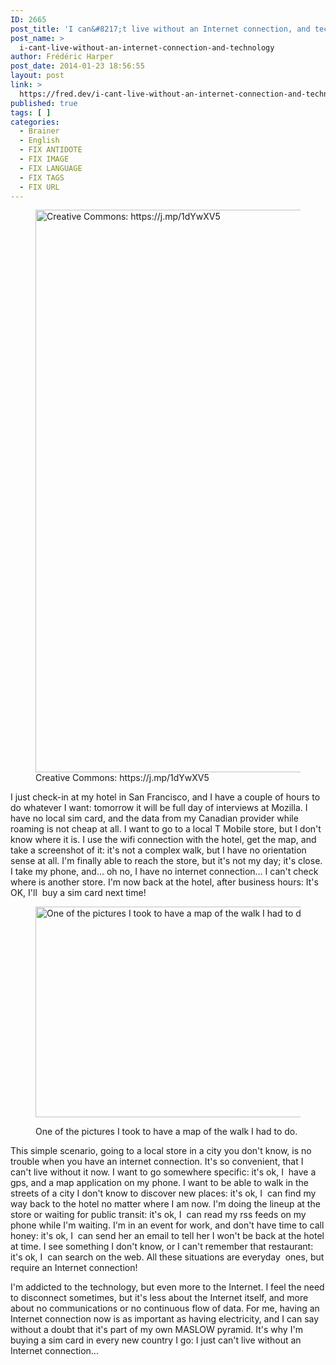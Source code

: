 ```yaml
---
ID: 2665
post_title: 'I can&#8217;t live without an Internet connection, and technology'
post_name: >
  i-cant-live-without-an-internet-connection-and-technology
author: Frédéric Harper
post_date: 2014-01-23 18:56:55
layout: post
link: >
  https://fred.dev/i-cant-live-without-an-internet-connection-and-technology/
published: true
tags: [ ]
categories:
  - Brainer
  - English
  - FIX ANTIDOTE
  - FIX IMAGE
  - FIX LANGUAGE
  - FIX TAGS
  - FIX URL
---
```

<figure><img alt="Creative Commons: https://j.mp/1dYwXV5" src="http://fred.dev/wp-content/uploads/2014/01/technology.jpg" width="600" height="900" /><figcaption> Creative Commons: https://j.mp/1dYwXV5</figcaption></figure>
I just check-in at my hotel in San Francisco, and I have a couple of hours to do whatever I want: tomorrow it will be full day of interviews at Mozilla. I have no local sim card, and the data from my Canadian provider while roaming is not cheap at all. I want to go to a local T Mobile store, but I don't know where it is. I use the wifi connection with the hotel, get the map, and take a screenshot of it: it's not a complex walk, but I have no orientation sense at all. I'm finally able to reach the store, but it's not my day; it's close. I take my phone, and... oh no, I have no internet connection... I can't check where is another store. I'm now back at the hotel, after business hours: It's OK, I'll  buy a sim card next time!<figure>

<img alt="One of the pictures I took to have a map of the walk I had to do. " src="http://fred.dev/wp-content/uploads/2014/01/WP_20130527_003-600x337.jpg" width="600" height="337" /><figcaption> One of the pictures I took to have a map of the walk I had to do.</figcaption></figure>
This simple scenario, going to a local store in a city you don't know, is no trouble when you have an internet connection. It's so convenient, that I can't live without it now. I want to go somewhere specific: it's ok, I  have a gps, and a map application on my phone. I want to be able to walk in the streets of a city I don't know to discover new places: it's ok, I  can find my way back to the hotel no matter where I am now. I'm doing the lineup at the store or waiting for public transit: it's ok, I  can read my rss feeds on my phone while I'm waiting. I'm in an event for work, and don't have time to call honey: it's ok, I  can send her an email to tell her I won't be back at the hotel at time. I see something I don't know, or I can't remember that restaurant: it's ok, I  can search on the web. All these situations are everyday  ones, but require an Internet connection!

I'm addicted to the technology, but even more to the Internet. I feel the need to disconnect sometimes, but it's less about the Internet itself, and more about no communications or no continuous flow of data. For me, having an Internet connection now is as important as having electricity, and I can say without a doubt that it's part of my own MASLOW pyramid. It's why I'm buying a sim card in every new country I go: I just can't live without an Internet connection...